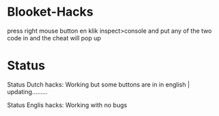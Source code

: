 # Blooket-Hacks
press right mouse button en klik inspect>console and put any of the two code in and the cheat will pop up




# Status
Status Dutch hacks: Working but some buttons are in in english | updating.........

Status Englis hacks: Working with no bugs
